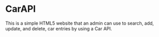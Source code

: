 # CarAPI
This is a simple HTML5 website that an admin can use to search, add, update, and delete, car entries by using a Car API. 
